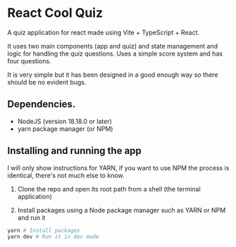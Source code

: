 # React Cool Quiz

A quiz application for react made using Vite + TypeScript + React.

It uses two main components (app and quiz) and state management and logic for handling the quiz questions. Uses a simple score system and has four questions.

It is very simple but it has been designed in a good enough way so there should be no evident bugs.

## Dependencies.

* NodeJS (version 18.18.0 or later)
* yarn package manager (or NPM)

## Installing and running the app

I will only show instructions for YARN, if you want to use NPM the process is identical, there's not much else to know.

1. Clone the repo and open its root path from a shell (the terminal application)

2. Install packages using a Node package manager such as YARN or NPM and run it

```bash
yarn # Install packages
yarn dev # Run it in dev mode
```
